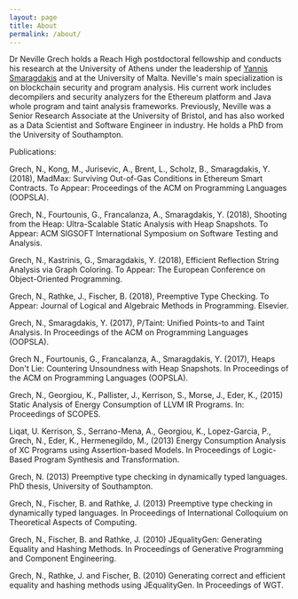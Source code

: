 ```yaml
---
layout: page
title: About
permalink: /about/
---
```


Dr Neville Grech holds a Reach High postdoctoral fellowship and conducts his research at the University of Athens under the leadership of [Yannis Smaragdakis](https://yannis.github.io) and at the University of Malta. Neville's main specialization is on blockchain security and program analysis. His current work includes decompilers and security analyzers for the Ethereum platform and Java whole program and taint analysis frameworks. Previously, Neville was a Senior Research Associate at the University of Bristol, and has also worked as a Data Scientist and Software Engineer in industry. He holds a PhD from the University of Southampton.


Publications:

Grech, N., Kong, M., Jurisevic, A., Brent, L., Scholz, B., Smaragdakis, Y. (2018), MadMax: Surviving Out-of-Gas Conditions in Ethereum Smart Contracts. To Appear: Proceedings of the ACM on Programming Languages (OOPSLA).

Grech, N., Fourtounis, G., Francalanza, A., Smaragdakis, Y. (2018), Shooting from the Heap: Ultra-Scalable Static Analysis with Heap Snapshots. To Appear: ACM SIGSOFT International Symposium on Software Testing and Analysis.

Grech, N., Kastrinis, G., Smaragdakis, Y. (2018), Efficient Reflection String Analysis via Graph Coloring. To Appear: The European Conference on Object-Oriented Programming.

Grech, N., Rathke, J., Fischer, B. (2018), Preemptive Type Checking. To Appear: Journal of Logical and Algebraic Methods in Programming. Elsevier.

Grech, N., Smaragdakis, Y. (2017), P/Taint: Unified Points-to and Taint Analysis. In Proceedings of the ACM on Programming Languages (OOPSLA).

Grech N., Fourtounis, G., Francalanza, A., Smaragdakis, Y. (2017), Heaps Don't Lie: Countering Unsoundness with Heap Snapshots. In Proceedings of the ACM on Programming Languages (OOPSLA).

Grech, N., Georgiou, K., Pallister, J., Kerrison, S., Morse, J., Eder, K., (2015) Static Analysis of Energy Consumption of LLVM IR Programs. In: Proceedings of SCOPES.

Liqat, U. Kerrison, S., Serrano-Mena, A., Georgiou, K., Lopez-Garcia, P., Grech, N., Eder, K., Hermenegildo, M., (2013) Energy Consumption Analysis of XC Programs using Assertion-based Models. In Proceedings of Logic-Based Program Synthesis and Transformation.

Grech, N. (2013) Preemptive type checking in dynamically typed languages. PhD thesis, University of Southampton.

Grech, N., Fischer, B. and Rathke, J. (2013) Preemptive type checking in dynamically typed languages. In Proceedings of International Colloquium on Theoretical Aspects of Computing.

Grech, N., Fischer, B. and Rathke, J. (2010) JEqualityGen: Generating Equality and Hashing Methods. In Proceedings of Generative Programming and Component Engineering.

Grech, N., Rathke, J. and Fischer, B. (2010) Generating correct and efficient equality and hashing methods using JEqualityGen. In Proceedings of WGT.

